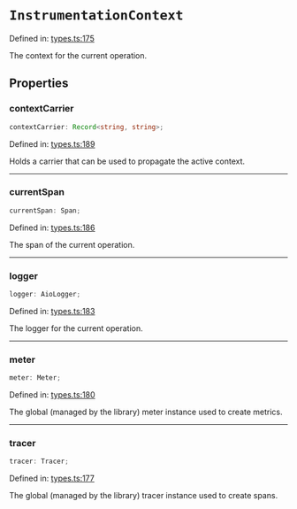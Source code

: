 # `InstrumentationContext`

Defined in: [types.ts:175](https://github.com/adobe/commerce-integration-starter-kit/blob/2915f6bdb41468caa52722d4a2ef6495006c03bd/packages/aio-lib-telemetry/source/types.ts#L175)

The context for the current operation.

## Properties

### contextCarrier

```ts
contextCarrier: Record<string, string>;
```

Defined in: [types.ts:189](https://github.com/adobe/commerce-integration-starter-kit/blob/2915f6bdb41468caa52722d4a2ef6495006c03bd/packages/aio-lib-telemetry/source/types.ts#L189)

Holds a carrier that can be used to propagate the active context.

---

### currentSpan

```ts
currentSpan: Span;
```

Defined in: [types.ts:186](https://github.com/adobe/commerce-integration-starter-kit/blob/2915f6bdb41468caa52722d4a2ef6495006c03bd/packages/aio-lib-telemetry/source/types.ts#L186)

The span of the current operation.

---

### logger

```ts
logger: AioLogger;
```

Defined in: [types.ts:183](https://github.com/adobe/commerce-integration-starter-kit/blob/2915f6bdb41468caa52722d4a2ef6495006c03bd/packages/aio-lib-telemetry/source/types.ts#L183)

The logger for the current operation.

---

### meter

```ts
meter: Meter;
```

Defined in: [types.ts:180](https://github.com/adobe/commerce-integration-starter-kit/blob/2915f6bdb41468caa52722d4a2ef6495006c03bd/packages/aio-lib-telemetry/source/types.ts#L180)

The global (managed by the library) meter instance used to create metrics.

---

### tracer

```ts
tracer: Tracer;
```

Defined in: [types.ts:177](https://github.com/adobe/commerce-integration-starter-kit/blob/2915f6bdb41468caa52722d4a2ef6495006c03bd/packages/aio-lib-telemetry/source/types.ts#L177)

The global (managed by the library) tracer instance used to create spans.
